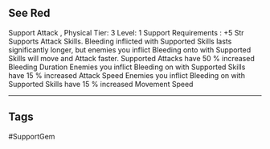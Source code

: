 ## See Red
Support
Attack , Physical
Tier: 3
Level: 1
Support Requirements : +5 Str
Supports Attack Skills. Bleeding inflicted with Supported Skills lasts significantly longer, but enemies you inflict Bleeding onto with Supported Skills will move and Attack faster.
Supported Attacks have 50 % increased Bleeding Duration
Enemies you inflict Bleeding on with Supported Skills have 15 % increased Attack Speed
Enemies you inflict Bleeding on with Supported Skills have 15 % increased Movement Speed

---
## Tags
#SupportGem
